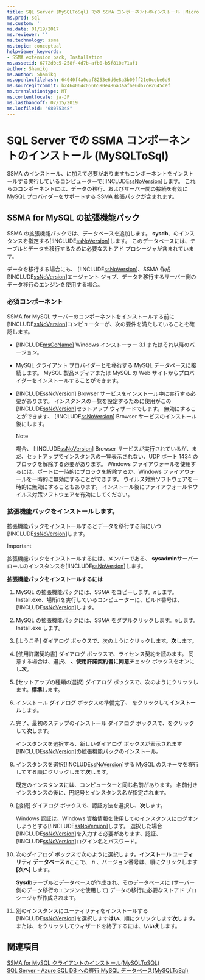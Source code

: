 ```yaml
---
title: SQL Server (MySQLToSql) での SSMA コンポーネントのインストール |Microsoft Docs
ms.prod: sql
ms.custom: ''
ms.date: 01/19/2017
ms.reviewer: ''
ms.technology: ssma
ms.topic: conceptual
helpviewer_keywords:
- SSMA extension pack, Installation
ms.assetid: 6772d0c5-258f-4d7b-afb0-b5f810e71af1
author: Shamikg
ms.author: Shamikg
ms.openlocfilehash: 64040f4a0caf8253e6d6e8a3b00ff21e0cebe6d9
ms.sourcegitcommit: b2464064c0566590e486a3aafae6d67ce2645cef
ms.translationtype: MT
ms.contentlocale: ja-JP
ms.lasthandoff: 07/15/2019
ms.locfileid: "68075348"
---
```

# <a name="installing-ssma-components-on-sql-server-mysqltosql"></a>SQL Server での SSMA コンポーネントのインストール (MySQLToSql)
SSMA のインストール、に加えて必要がありますもコンポーネントをインストールする実行しているコンピューターで[!INCLUDE[ssNoVersion](../../includes/ssnoversion-md.md)]します。 これらのコンポーネントには、データの移行、およびサーバー間の接続を有効に MySQL プロバイダーをサポートする SSMA 拡張パックが含まれます。  
  
## <a name="ssma-for-mysql-extension-pack"></a>SSMA for MySQL の拡張機能パック  
SSMA の拡張機能パックでは、データベースを追加します。 **sysdb**、のインスタンスを指定する[!INCLUDE[ssNoVersion](../../includes/ssnoversion-md.md)]します。 このデータベースには、テーブルとデータを移行するために必要なストアド プロシージャが含まれています。  
  
データを移行する場合にも、 [!INCLUDE[ssNoVersion](../../includes/ssnoversion-md.md)]、SSMA 作成[!INCLUDE[ssNoVersion](../../includes/ssnoversion-md.md)]エージェント ジョブ、データを移行するサーバー側のデータ移行のエンジンを使用する場合。  
  
### <a name="prerequisites"></a>必須コンポーネント  
SSMA for MySQL サーバーのコンポーネントをインストールする前に[!INCLUDE[ssNoVersion](../../includes/ssnoversion-md.md)]コンピューターが、次の要件を満たしていることを確認します。  
  
-   [!INCLUDE[msCoName](../../includes/msconame_md.md)] Windows インストーラー 3.1 またはそれ以降のバージョン。  
  
-   MySQL クライアント プロバイダーとを移行する MySQL データベースに接続します。 MySQL 製品メディアまたは MySQL の Web サイトからプロバイダーをインストールすることができます。  
  
-   [!INCLUDE[ssNoVersion](../../includes/ssnoversion-md.md)] Browser サービスをインストール中に実行する必要があります。 インスタンスの一覧を設定するために使用がこの[!INCLUDE[ssNoVersion](../../includes/ssnoversion-md.md)]セットアップ ウィザードでします。 無効にすることができます、 [!INCLUDE[ssNoVersion](../../includes/ssnoversion-md.md)] Browser サービスのインストール後にします。  
  
    > [!NOTE]  
    > 場合、 [!INCLUDE[ssNoVersion](../../includes/ssnoversion-md.md)] Browser サービスが実行されているが、まだ、セットアップでインスタンスの一覧表示されない、UDP ポート 1434 のブロックを解除する必要があります。 Windows ファイアウォールを使用するには、ポートに一時的にブロックを解除するか、Windows ファイアウォールを一時的に無効にすることができます。 ウイルス対策ソフトウェアを一時的に無効にすることもあります。 インストール後にファイアウォールやウイルス対策ソフトウェアを有効にしてください。  
  
### <a name="installing-the-extension-pack"></a>拡張機能パックをインストールします。  
拡張機能パックをインストールするとデータを移行する前にいつ[!INCLUDE[ssNoVersion](../../includes/ssnoversion-md.md)]します。  
  
> [!IMPORTANT]  
> 拡張機能パックをインストールするには、メンバーである、 **sysadmin**サーバー ロールのインスタンスを[!INCLUDE[ssNoVersion](../../includes/ssnoversion-md.md)]します。  
  
**拡張機能パックをインストールするには**  
  
1.  MySQL の拡張機能パックには、SSMA をコピーします。*n*します。Install.exe、場所*n*を実行しているコンピューターに、ビルド番号は、[!INCLUDE[ssNoVersion](../../includes/ssnoversion-md.md)]します。  
  
2.  MySQL の拡張機能パックには、SSMA をダブルクリックします。*n*します。Install.exe します。  
  
3.  [ようこそ] ダイアログ ボックスで、次のようにクリックします。**次**します。  
  
4.  [使用許諾契約書] ダイアログ ボックスで、ライセンス契約を読みます。 同意する場合は、選択、 **、使用許諾契約書に同意**チェック ボックスをオンにし**次**。  
  
5.  [セットアップの種類の選択] ダイアログ ボックスで、次のようにクリックします。**標準**します。  
  
6.  インストール ダイアログ ボックスの準備完了、 をクリックして**インストール**します。  
  
7.  完了、最初のステップのインストール ダイアログ ボックスで、をクリックして**次**します。  
  
    インスタンスを選択する、新しいダイアログ ボックスが表示されます[!INCLUDE[ssNoVersion](../../includes/ssnoversion-md.md)]の拡張機能パックのインストール。  
  
8.  インスタンスを選択[!INCLUDE[ssNoVersion](../../includes/ssnoversion-md.md)]する MySQL のスキーマを移行してする順にクリックします**次**します。  
  
    既定のインスタンスには、コンピューターと同じ名前があります。 名前付きインスタンスの後に、円記号とインスタンス名が指定されます。  
  
9. [接続] ダイアログ ボックスで、認証方法を選択し、**次**します。  
  
    Windows 認証は、Windows 資格情報を使用してのインスタンスにログオンしようとする[!INCLUDE[ssNoVersion](../../includes/ssnoversion-md.md)]します。 選択した場合[!INCLUDE[ssNoVersion](../../includes/ssnoversion-md.md)]を入力する必要があります、認証、[!INCLUDE[ssNoVersion](../../includes/ssnoversion-md.md)]ログイン名とパスワード。  
  
10. 次のダイアログ ボックスで次のように選択します。**インストール ユーティリティ データベース** *n*ここで、 *n* 、バージョン番号は、順にクリックします **[次へ]** します。  
  
    **Sysdb**テーブルとデータベースが作成され、そのデータベースに (サーバー側のデータ移行のエンジンを使用して) データの移行に必要なストアド プロシージャが作成されます。  
  
11. 別のインスタンスにユーティリティをインストールする[!INCLUDE[ssNoVersion](../../includes/ssnoversion-md.md)]を選択します**はい**、順にクリックします**次**します。 または、をクリックしてウィザードを終了するには、**いいえ**します。  
  
## <a name="see-also"></a>関連項目  
[SSMA for MySQL クライアントのインストール&#40;MySQLToSQL&#41;](../../ssma/mysql/installing-ssma-for-mysql-client-mysqltosql.md)  
[SQL Server - Azure SQL DB への移行 MySQL データベース&#40;MySQLToSql&#41;](../../ssma/mysql/migrating-mysql-databases-to-sql-server-azure-sql-db-mysqltosql.md)  
  
